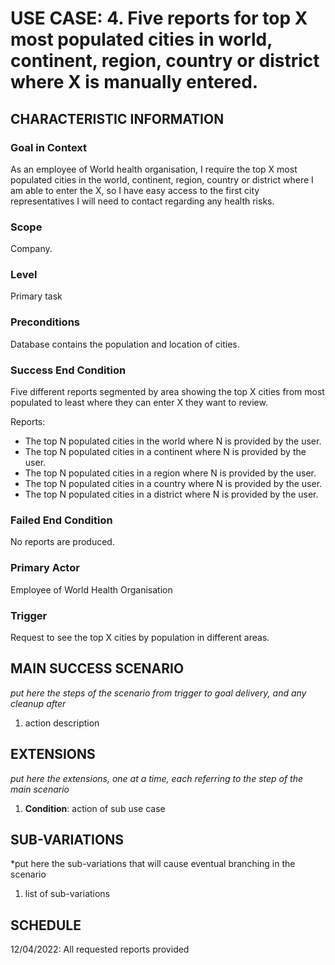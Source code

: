 # USE CASE: 4. Five reports for top X most populated cities in world, continent, region, country or district where X is manually entered.

## CHARACTERISTIC INFORMATION

### Goal in Context

As an employee of World health organisation, I require the top X most populated cities in the world, continent, region, country or district where I am able to enter the X, so I have easy access to the first city representatives I will need to contact regarding any health risks.

### Scope

Company.

### Level

Primary task

### Preconditions

Database contains the population and location of cities.

### Success End Condition

Five different reports segmented by area showing the top X cities from most populated to least where they can enter X they want to review.

Reports:
 - The top N populated cities in the world where N is provided by the user.
 - The top N populated cities in a continent where N is provided by the user.
 - The top N populated cities in a region where N is provided by the user.
 - The top N populated cities in a country where N is provided by the user.
 - The top N populated cities in a district where N is provided by the user.

### Failed End Condition

No reports are produced.

### Primary Actor

Employee of World Health Organisation

### Trigger

Request to see the top X cities by population in different areas.

## MAIN SUCCESS SCENARIO

*put here the steps of the scenario from trigger to goal delivery, and any cleanup after*

1. action description

## EXTENSIONS

*put here the extensions, one at a time, each referring to the step of the main scenario*

1. **Condition**: action of sub use case

## SUB-VARIATIONS

*put here the sub-variations that will cause eventual branching in the scenario

1. list of sub-variations

## SCHEDULE

12/04/2022: All requested reports provided 